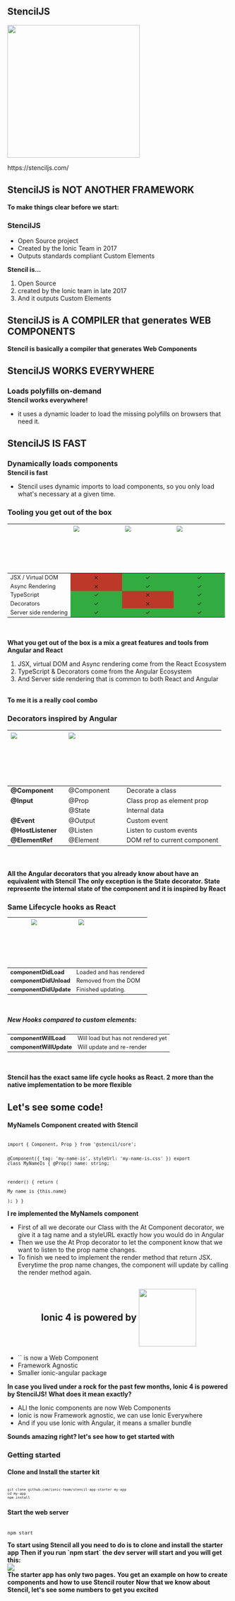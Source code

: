 <section data-background-color="#000">
    <h2 style="text-transform: initial;">StencilJS</h2>
    <img src="../../img/stencil_logo.gif" style="margin: 0" width="300" class="img-plain"/>
    <p>https://stenciljs.com/</p>
    <aside class="notes">
    </aside>
</section>

<section>
    <h2 style="text-transform: initial;">StencilJS is <span style="color: var(--blue)">NOT ANOTHER FRAMEWORK</span></h2>
    <aside class="notes">
        <b>To make things clear before we start:</b>
    </aside>
</section>

<section>
    <h3>StencilJS</h3>
    <ul>
        <li class="fragment"><span style="color: var(--blue)">Open Source</span> project</li>
        <li class="fragment">Created by the <span style="color: var(--blue)">Ionic Team</span> in 2017</li>
        <li class="fragment">Outputs standards compliant <span style="color: var(--blue)">Custom Elements</span></li>
    </ul>
    <aside class="notes">
        <b>Stencil is...</b>
        <br/>
        <ol>
            <li>Open Source</li>
            <li>created by the Ionic team in late 2017</li>
            <li>And it outputs Custom Elements</li>
        </ol>
    </aside>
</section>

<section>
    <h2 style="text-transform: initial;">StencilJS is <span style="color: var(--blue)">A COMPILER</span> that generates <span style="color: var(--blue)">WEB COMPONENTS</span></h2>
    <aside class="notes">
        <b>Stencil is basically a compiler that generates Web Components</b>
    </aside>
</section>

<section>
    <h2 style="text-transform: initial; margin-bottom: 0.1em;">StencilJS <span style="text-transform: uppercase;  color: var(--blue);">works everywhere</span></h2>
    <h3 style="text-transform: initial; margin-bottom: 0.1em;" class="fragment">Loads polyfills on-demand</h3>
    <aside class="notes">
        <b>Stencil works everywhere! </b>
        <br/>
        <ul>
            <li>it uses a dynamic loader to load the missing polyfills on browsers that need it.</li>
        </ul>
    </aside>
</section>

<section>
    <h2 style="text-transform: initial; margin-bottom: 0.1em;">StencilJS <span style="text-transform: uppercase;  color: var(--blue);">is Fast</span></h2>
    <h3 style="text-transform: initial; margin-bottom: 0.1em;" class="fragment">Dynamically loads components</h3>
    <aside class="notes">
        <b>Stencil is fast</b>
        <br/>
        <ul>
            <li>Stencil uses dynamic imports to load components, so you only load what's necessary at a given time.</li>
        </ul>
    </aside>
</section>

<section>
    <h3 class="no-margin">Tooling you get out of the box</h3>
    <table style="zoom:0.8; margin-bottom: 60px" class="table table-striped table-dark">
    <thead>
        <tr>
        <th></th>
        <th align="center">
            <img src="../../img/angular-logo.png" width="130" class="img-plain no-margin"/>
        </th>
        <th align="center">
            <img src="../../img/react-logo.png" width="130" class="img-plain no-margin"/>
        </th>
        <th align="center">
            <img src="../../img/stencil-logo.png" width="130" class="img-plain no-margin"/>
        </th>
        </tr>
    </thead>
    <tbody>
    <tr>
        <td>JSX / Virtual DOM</td>
        <td align="center" style="background-color: #bc392a;">⨯</td>
        <td align="center" style="background-color: #32ac41;">✓</td>
        <td align="center" style="background-color: #32ac41;">✓</td>
    </tr>
    <tr>
        <td>Async Rendering</td>
        <td align="center" style="background-color: #bc392a;">⨯</td>
        <td align="center" style="background-color: #32ac41;">✓</td>
        <td align="center" style="background-color: #32ac41;">✓</td>
    </tr>
    <tr>
        <td>TypeScript</td>
        <td align="center" style="background-color: #32ac41;">✓</td>
        <td align="center" style="background-color: #bc392a;">⨯</td>
        <td align="center" style="background-color: #32ac41;">✓</td>
    </tr>
    <tr>
        <td>Decorators</td>
        <td align="center" style="background-color: #32ac41;">✓</td>
        <td align="center" style="background-color: #bc392a;">⨯</td>
        <td align="center" style="background-color: #32ac41;">✓</td>
    </tr>
    <tr>
        <td>Server side rendering</td>
        <td align="center" style="background-color: #32ac41;">✓</td>
        <td align="center" style="background-color: #32ac41;">✓</td>
        <td align="center" style="background-color: #32ac41;">✓</td>
    </tr>
    </tbody>
    </table>
    <aside class="notes">
        <b>What you get out of the box is a mix a great features and tools from Angular and React</b>
        <br/>
        <ol>
            <li>JSX, virtual DOM and Async rendering come from the React Ecosystem</li>
            <!-- <li>Async rendering which is new in React 16 and aims to prioritize UI updates. High priority updates are ran first, then low priority updates.</li> -->
            <li>TypeScript & Decorators come from the Angular Ecosystem</li>
            <li>And Server side rendering that is common to both React and Angular</li>
        </ol>
        <br/>
        <b>To me it is a really cool combo</b>
    </aside>
</section>

<section>
    <h3>Decorators inspired by Angular</h3>
    <table style="zoom:0.9; margin-bottom: 60px" class="table table-striped table-dark">
    <thead>
    <tr>
    <th align="center">
        <img src="../../img/angular-logo.png" width="130" class="img-plain"/>
    </th>
    <th align="center">
        <img src="../../img/stencil-logo.png" width="130" class="img-plain"/>
    </th>
    <th align="center"></th>
    </tr>
    </thead>
    <tbody>
    <tr>
        <td align="left" style="font-weight: bold;">
            <span style="color: var(--angular)">@Component</span>
        </td>
        <td align="left">@Component</td>
        <td align="left">Decorate a class</td>
    </tr>
    <tr>
        <td align="left" style="font-weight: bold;">
            <span style="color: var(--angular)">@Input</span>
        </td>
        <td align="left">@Prop</td>
        <td align="left">Class prop as element prop</td>
    </tr>
    <tr>
        <td align="left"></td>
        <td align="left">@State</td>
        <td align="left">Internal data</td>
    </tr>
    <tr>
        <td align="left" style="font-weight: bold;">
            <span style="color: var(--angular)">@Event</span>
        </td>
        <td align="left">@Output</td>
        <td align="left">Custom event</td>
    </tr>
    <tr>
        <td align="left" style="font-weight: bold;">
            <span style="color: var(--angular)">@HostListener</span>
        </td>
        <td align="left">@Listen</td>
        <td align="left">Listen to custom events</td>
    </tr>
    <tr>
        <td align="left" style="font-weight: bold;">
            <span style="color: var(--angular)">@ElementRef</span>
        </td>
        <td align="left">@Element</td>
        <td align="left">DOM ref to current component</td>
    </tr>
    </tbody>
    </table>
    <aside class="notes">
        <b>All the Angular decorators that you already know about have an equivalent with Stencil</b>
        <b>The only exception is the State decorator. State represente the internal state of the component and it is inspired by React</b>
    </aside>
</section>

<section>
    <h3 style="margin-bottom: 0;">Same Lifecycle hooks as React</h3>
    <table style="zoom:0.8; margin-bottom: 60px" class="table table-striped table-dark">
    <thead>
    <tr>
    <th align="center" colspan="2">
        <img src="../../img/react-logo.png" width="130" class="img-plain"/>
        <img src="../../img/stencil-logo.png" width="130" class="img-plain"/>
    </th>
    </tr>
    </thead>
    <tbody>
    <tr>
        <td align="left" style="font-weight: bold;">
            <span style="color: var(--react)">componentDidLoad</span>
        </td>
        <td align="left">Loaded and has rendered</td>
    </tr>
    <tr>
        <td align="left" style="font-weight: bold;">
            <span style="color: var(--react)">componentDidUnload</span>
        </td>
        <td align="left">Removed from the DOM</td>
    </tr>
    <tr>
        <td align="left" style="font-weight: bold;">
            <span style="color: var(--react)">componentDidUpdate</span>
        </td>
        <td align="left">Finished updating.</td>
    </tr>
    </tbody>
    </table>
    <h5>New Hooks compared to custom elements:</h5>
    <table style="zoom:0.8; margin-bottom: 60px" class="table table-striped table-dark">
    <tbody>
    <tr>
        <td align="left" style="font-weight: bold;">
            <span style="color: var(--react)">componentWillLoad</span>
        </td>
        <td align="left">Will load but has not rendered yet</td>
    </tr>
    <tr>
        <td align="left" style="font-weight: bold;">
            <span style="color: var(--react)">componentWillUpdate</span>
        </td>
        <td align="left">Will update and re-render</td>
    </tr>
    </tbody>
    </table>
    <aside class="notes">
        <b>Stencil has the exact same life cycle hooks as React. 2 more than the native implementation to be more flexible</b>
    </aside>
</section>

<section>
    <h2>Let's see some code!</h2>
    <aside class="notes">
    </aside>
</section>

<section>
    <h4>MyNameIs Component created with Stencil</h4>
<pre style="font-size: 85%;"><code class="typescript" data-trim>
import { Component, Prop } from '@stencil/core';

@Component({
  tag: 'my-name-is',
  styleUrl: 'my-name-is.css'
})
export class MyNameIs {
  @Prop() name: string;

  render() {
    return (<p>My name is {this.name}</p>);
  }
}
</code></pre>
<div class="fragment current-only" data-code-block="1" data-code-focus="3-6"></div>
<div class="fragment current-only" data-code-block="1" data-code-focus="8"></div>
<div class="fragment current-only" data-code-block="1" data-code-focus="8,10-13"></div>
    <aside class="notes">
        <b>I re implemented the MyNameIs component</b>
        <ul>
            <li>First of all we decorate our Class with the At Component decorator, we give it a tag name and a styleURL exactly how you would do in Angular</li>
            <li>Then we use the At Prop decorator to let the component know that we want to listen to the prop name changes.</li>
            <li>To finish we need to implement the render method that return JSX. Everytime the prop name changes, the component will update by calling the render method again.</li>
        </ul>
    </aside>
</section>

<!-- 
<section>
    <h3>Component created with Stencil</h3>
<pre style="font-size: 65%;"><code class="typescript" data-trim>
@Component({
  tag: 'counter',
  styleUrl: 'counter.scss'
})
export class Counter {
  @State() count: number = 1;

  componentDidLoad() {
    setInterval(
      () => this.count = this.count + 1,
    1000);
  }

  render() {
    return (
      <p>Counter: {this.count}</p>
    );
  }
}
</code></pre>
<div class="fragment current-only" data-code-block="1" data-code-focus="6"></div>
<div class="fragment current-only" data-code-block="1" data-code-focus="8-12"></div>
<div class="fragment current-only" data-code-block="1" data-code-focus="14-19"></div>
    <aside class="notes">
        <b>Now another example of a counter that increment itself by one at every second.</b>
        <ul>
            <li>First of all we declare `count` here as an internal state. The data is not something that comes from the outside of the component but rather live inside of it</li>
            <li>In the componentDidLoad hook, we start incrementing the counter by one every second</li>
            <li>To finish in the render method we return the current state. Everytime `count` changes the render method is called again.</li>
        </ul>
    </aside>
</section> -->

<!-- <section>
    <h3>Native ES Module support</h3>
<pre style="font-size: 65%;"><code class="typescript" data-trim>
import { MyLib } from './my-lib.js';
</code></pre>
    <img src="./img/es_modules.png" class="img-plain"/>
    <aside class="notes">
        <b>Rather than combining all of your source files together, Stencil uses native ES modules to load asynchronously</b>
        <ul>
            <li>Internally the compiler is using rollup to group common modules together</li>
            <li>the browser makes the final decision of exactly which modules to load</li>
        </ul>
    </aside>
</section> -->

<section>
    <h2 style="text-transform: initial; display: flex; align-items: center; justify-content: center;">
        Ionic 4 is&nbsp;<span style="color: var(--blue)"> powered by</span>
        &nbsp;<img src="../../img/stencil-logo.png" width="130" class="img-plain"/>
    </h2>
    <ul>
        <li class="fragment">`<ion-card>` is now a Web Component</li>
        <li class="fragment">Framework Agnostic</li>
        <li class="fragment">Smaller ionic-angular package</li>
    </ul>
        <!-- <img src="../../img/ionic-logo.png" class="img-plain" width="75%" style="margin: 0;"/> -->
    <aside class="notes">
        <b>In case you lived under a rock for the past few months, Ionic 4 is powered by StencilJS!</b>
        <b>What does it mean exactly?</b>
        <ul>
            <li>ALl the Ionic components are now Web Components</li>
            <li>Ionic is now Framework agnostic, we can use Ionic Everywhere</li>
            <li>And if you use Ionic with Angular, it means a smaller bundle</li>
        </ul>
        <b>Sounds amazing right? let's see how to get started with </b>
    </aside>
</section>

<!-- <section>
    <img src="./img/stencil_ecosystem.jpg" width="70%" class="img-plain"/>
    <aside class="notes">
        <b></b>
    </aside>
</section> -->

<section>
    <h3>Getting started</h3>
<h4 style="text-align: left;">Clone and Install the starter kit</h4>
<pre style="font-size: 65%"><code class="shell" data-trim>
git clone github.com/ionic-team/stencil-app-starter my-app
cd my-app
npm install
</code></pre>
<h4 style="text-align: left;">Start the web server</h4>
<pre style="font-size: 90%"><code class="shell" data-trim>
npm start
</code></pre>
    <aside class="notes">
        <b>To start using Stencil all you need to do is to clone and install the starter app</b>
        <b>Then if you run `npm start` the dev server will start and you will get this:</b>
    </aside>
</section>

<section class="stretch" data-background-color="#fff">
    <img src="./img/stencil_starter.gif"  class="img-plain"/>
    <aside class="notes">
        <b>The starter app has only two pages.</b>
        <b>You get an example on how to create components and how to use Stencil router</b>
        <b>Now that we know about Stencil, let's see some numbers to get you excited</b>
    </aside>
</section>
